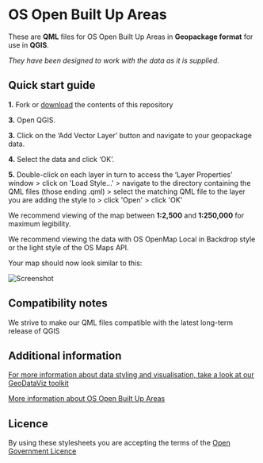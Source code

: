 # OS Open Built Up Areas

These are **QML** files for OS Open Built Up Areas in **Geopackage format** for use in **QGIS**.

*They have been designed to work with the data as it is supplied.*

## Quick start guide

**1.**  Fork or [download](https://github.com/OrdnanceSurvey/OS-Open-Built-Up-Areas-stylesheets/archive/master.zip) the contents of this repository

**3.**  Open QGIS.

**3.**  Click on the ‘Add Vector Layer’ button and navigate to your geopackage data.

**4.**  Select the data and click ‘OK’.

**5.**  Double-click on each layer in turn to access the ‘Layer Properties’ window > click on 'Load Style...' > navigate to the directory containing the QML files (those ending .qml) > select the matching QML file to the layer you are adding the style to > click 'Open' > click 'OK'


We recommend viewing of the map between **1:2,500** and **1:250,000** for maximum legibility.

We recommend viewing the data with OS OpenMap Local in Backdrop style or the light style of the OS Maps API.



Your map should now look similar to this: 

  ![Screenshot](https://github.com/OrdnanceSurvey/OS-Open-Built-Up-Areas-stylesheets/blob/933dcff39281355f1b9ff50c224151c5d5c42b8a/QGIS%20stylesheets%20(QML)/images/NonBuiltUpExtents.png "Screenshot of the Non Built Up Extents Layer of OS Open Built Up Areas dataset over the OS Maps API in light style")



## Compatibility notes

We strive to make our QML files compatible with the latest long-term release of QGIS

## Additional information

[For more information about data styling and visualisation, take a look at our GeoDataViz toolkit](https://github.com/OrdnanceSurvey/GeoDataViz-Toolkit)

[More information about OS Open Built Up Areas](http://www.ordnancesurvey.co.uk/business-and-government/products/os-open-built-up-areas.html)

## Licence

By using these stylesheets you are accepting the terms of the [Open Government Licence](http://www.nationalarchives.gov.uk/doc/open-government-licence/)
